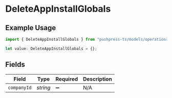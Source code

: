 # DeleteAppInstallGlobals

## Example Usage

```typescript
import { DeleteAppInstallGlobals } from "pushpress-ts/models/operations";

let value: DeleteAppInstallGlobals = {};
```

## Fields

| Field              | Type               | Required           | Description        |
| ------------------ | ------------------ | ------------------ | ------------------ |
| `companyId`        | *string*           | :heavy_minus_sign: | N/A                |
